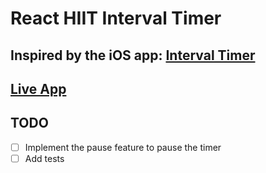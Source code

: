 # React HIIT Interval Timer

## Inspired by the iOS app: [Interval Timer](https://apps.apple.com/gb/app/interval-timer-hiit-timer/id1124297113)

## [Live App](https://react-hiit-timer.herokuapp.com/)

## TODO
- [ ] Implement the pause feature to pause the timer
- [ ] Add tests
